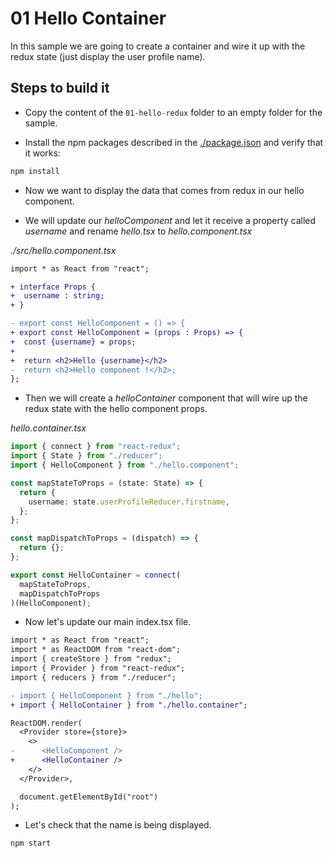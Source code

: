 # 01 Hello Container

In this sample we are going to create a container and
wire it up with the redux state (just display the
user profile name).

## Steps to build it

- Copy the content of the `01-hello-redux` folder to an empty folder for the sample.

- Install the npm packages described in the [./package.json](./package.json) and verify that it works:

```bash
npm install
```

- Now we want to display the data that comes from redux in our hello component.

- We will update our _helloComponent_ and let it receive a property
  called _username_ and rename _hello.tsx_ to _hello.component.tsx_

_./src/hello.component.tsx_

```diff
import * as React from "react";

+ interface Props {
+  username : string;
+ }

- export const HelloComponent = () => {
+ export const HelloComponent = (props : Props) => {
+  const {username} = props;
+
+  return <h2>Hello {username}</h2>
-  return <h2>Hello component !</h2>;
};
```

- Then we will create a _helloContainer_ component that will wire
  up the redux state with the hello component props.

_hello.container.tsx_

```typescript
import { connect } from "react-redux";
import { State } from "./reducer";
import { HelloComponent } from "./hello.component";

const mapStateToProps = (state: State) => {
  return {
    username: state.userProfileReducer.firstname,
  };
};

const mapDispatchToProps = (dispatch) => {
  return {};
};

export const HelloContainer = connect(
  mapStateToProps,
  mapDispatchToProps
)(HelloComponent);
```

- Now let's update our main index.tsx file.

```diff
import * as React from "react";
import * as ReactDOM from "react-dom";
import { createStore } from "redux";
import { Provider } from "react-redux";
import { reducers } from "./reducer";

- import { HelloComponent } from "./hello";
+ import { HelloContainer } from "./hello.container";
```

```diff
ReactDOM.render(
  <Provider store={store}>
    <>
-      <HelloComponent />
+      <HelloContainer />
    </>
  </Provider>,

  document.getElementById("root")
);
```

- Let's check that the name is being displayed.

```bash
npm start
```
